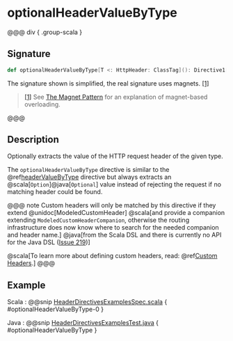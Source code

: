 # optionalHeaderValueByType

@@@ div { .group-scala }
## Signature

```scala
def optionalHeaderValueByType[T <: HttpHeader: ClassTag](): Directive1[Option[T]]
```

The signature shown is simplified, the real signature uses magnets. <a id="^1" href="#1">[1]</a>

> <a id="1" href="#^1">[1]</a> See [The Magnet Pattern](http://spray.io/blog/2012-12-13-the-magnet-pattern/) for an explanation of magnet-based overloading.

@@@

## Description

Optionally extracts the value of the HTTP request header of the given type.

The `optionalHeaderValueByType` directive is similar to the @ref[headerValueByType](headerValueByType.md) directive but always extracts
an @scala[`Option`]@java[`Optional`] value instead of rejecting the request if no matching header could be found.

@@@ note
Custom headers will only be matched by this directive if they extend @unidoc[ModeledCustomHeader]
@scala[and provide a companion extending `ModeledCustomHeaderCompanion`, otherwise the routing
infrastructure does now know where to search for the needed companion and header name.]
@java[from the Scala DSL and there is currently no API for the Java DSL ([Issue 219](https://github.com/akka/akka-http/issues/219))]

@scala[To learn more about defining custom headers, read: @ref[Custom Headers](../../../common/http-model.md#custom-headers).]
@@@

## Example

Scala
:  @@snip [HeaderDirectivesExamplesSpec.scala]($test$/scala/docs/http/scaladsl/server/directives/HeaderDirectivesExamplesSpec.scala) { #optionalHeaderValueByType-0 }

Java
:  @@snip [HeaderDirectivesExamplesTest.java]($test$/java/docs/http/javadsl/server/directives/HeaderDirectivesExamplesTest.java) { #optionalHeaderValueByType }
